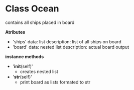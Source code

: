 # Class Ocean
 contains all ships placed in board


__Atributes__

  * 'ships'
    data: list
    description: list of all ships on board
  * 'board'
    data: nested list
    description: actual board output


__instance methods__

  * '__init__(self)'
    - creates nested list
  * '__str__(self)'
    - print board as lists formated to str
